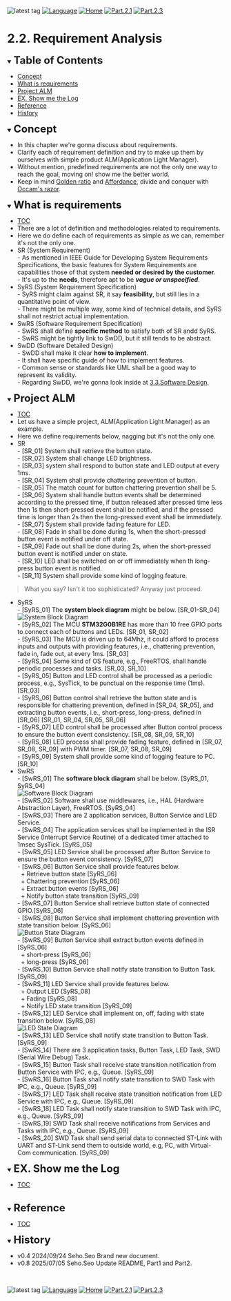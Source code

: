 ![latest tag](https://img.shields.io/github/v/tag/gtuja/CSC_MS.svg?color=brightgreen)
[![Language](https://img.shields.io/badge/Language-%E6%97%A5%E6%9C%AC%E8%AA%9E-brightgreen)](https://github.com/gtuja/CSC_MS/blob/main/Part2/2.RequirementAnalysis.md)
[![Home](https://img.shields.io/badge/Home-Readme-brightgreen)](https://github.com/gtuja/CSC_MS/blob/main/README_en.md)
[![Part.2.1](https://img.shields.io/badge/Prev-Part.2.1-brightgreen)](https://github.com/gtuja/CSC_MS/blob/main/Part2/1.WorFlowOnGithub_en.md)
[![Part.2.3](https://img.shields.io/badge/Next-Part.2.3-brightgreen)](https://github.com/gtuja/CSC_MS/blob/main/Part2/3.SoftwareDesign_en.md)

# 2.2. Requirement Analysis

<div id="toc"></div>
<details open>
<summary><font size="5"><b>Table of Contents</b></font></summary>

- [Concept](#Concept)
- [What is requirements](#what_is_requirements)
- [Project ALM](#project_alm)
- [EX. Show me the Log](#Exercise)
- [Reference](#Reference)
- [History](#history)

</details>

<div id="Concept"></div>
<details open>
<summary><font size="5"><b>Concept</b></font></summary>

- In this chapter we're gonna discuss about requirements.
- Clarify each of requirement definition and try to make up them by ourselves with simple product ALM(Application Light Manager). 
- Without mention, predefined requirements are not the only one way to reach the goal, moving on! show me the better world.
- Keep in mind [Golden ratio](https://en.m.wikipedia.org/wiki/Golden_ratio) and [Affordance](https://en.m.wikipedia.org/wiki/Affordance), divide and conquer with [Occam's razor](https://en.m.wikipedia.org/wiki/Occam%27s_razor). 

</details>

<div id="what_is_requirements"></div>
<details open>
<summary><font size="5"><b>What is requirements</b></font></summary>

- [TOC](#toc)
- There are a lot of definition and methodologies related to requirements.
- Here we do define each of requirements as simple as we can, remember it's not the only one.
- SR (System Requirement)<br>
\- As mentioned in IEEE Guide for Developing System Requirements Specifications, the basic features for System Requirements are capabilities those of that system **needed or desired by the customer**.<br>
\- It's up to the **needs**, therefore apt to be ***vague or unspecified***.<br>
- SyRS (System Requirement Specification)<br>
\- SyRS might claim against SR, it say **feasibility**, but still lies in a quantitative point of view.<br>
\- There might be multiple way, some kind of technical details, and SyRS shall not restrict actual implementation.<br>
- SwRS (Software Requirement Specification)<br>
\- SwRS shall define **specific method** to satisfy both of SR andd SyRS.<br>
\- SwRS might be tightly link to SwDD, but it still tends to be abstract.<br>
- SwDD (Software Detailed Design)<br>
\- SwDD shall make it clear **how to implement**.<br>
\- It shall have specific guide of how to implement features.<br>
\- Common sense or standards like UML shall be a good way to represent its validity.<br>
\- Regarding SwDD, we're gonna look inside at [3.3.Software Design](https://github.com/gtuja/CSC_MS/blob/main/Part2/3.SoftwareDesign.md).

</details>

<div id="project_alm"></div>
<details open>
<summary><font size="5"><b>Project ALM</b></font></summary>

- [TOC](#toc)
- Let us have a simple project, ALM(Application Light Manager) as an example.
- Here we define requirements below, nagging but it's not the only one.
- SR<br>
\- [SR_01] System shall retrieve the button state.<br>
\- [SR_02] System shall change LED brightness.<br>
\- [SR_03] system shall respond to button state and LED output at every 1ms.<br>
\- [SR_04] System shall provide chattering prevention of button.<br>
\- [SR_05] The match count for button chattering prevention shall be 5.<br>
\- [SR_06] System shall handle button events shall be determined according to the pressed time, if button released after pressed time less then 1s then short-pressed event shall be notified, and if the pressed time is longer than 2s then the long-pressed event shall be immediately.<br>
\- [SR_07] System shall provide fading feature for LED.<br>
\- [SR_08] Fade in shall be done during 1s, when the short-pressed button event is notified under off state.<br>
\- [SR_09] Fade out shall be done during 2s, when the short-pressed button event is notified under on state.<br>
\- [SR_10] LED shall be switched on or off immediately when th long-press button event is notified.<br>
\- [SR_11] System shall provide some kind of logging feature.<br>
> What you say? Isn't it too sophisticated? Anyway just proceed.
- SyRS<br>
\- [SyRS_01] The **system block diagram** might be below. [SR_01-SR_04]<br>
![System Block Diagram](https://github.com/gtuja/CSC_MS/blob/main/Resources/Part2/Part2_ALM_SystemBlockDiagram.drawio.png)<br>
\- [SyRS_02] The MCU **STM32G0B1RE** has more than 10 free GPIO ports to connect each of buttons and LEDs. [SR_01, SR_02]<br> 
\- [SyRS_03] The MCU is driven up to 64Mhz, it could afford to process inputs and outputs with providing features, i.e., chattering prevention, fade in, fade out, at every 1ms. [SR_03]<br>
\- [SyRS_04] Some kind of OS feature, e.g., FreeRTOS, shall handle periodic processes and tasks. [SR_03, SR_10]<br>
\- [SyRS_05] Button and LED control shall be processed as a periodic process, e.g., SysTick, to be punctual on the response time (1ms). [SR_03]<br>
\- [SyRS_06] Button control shall retrieve the button state and is responsible for chattering prevention, defined in [SR_04, SR_05], and extracting button events, i.e., short-press, long-press, defined in [SR_06] [SR_01, SR_04, SR_05, SR_06]<br>
\- [SyRS_07] LED control shall be processed after Button control process to ensure the button event consistency. [SR_08, SR_09, SR_10]<br>
\- [SyRS_08] LED process shall provide fading feature, defined in [SR_07, SR_08, SR_09] with PWM timer. [SR_07, SR_08, SR_09]<br>
\- [SyRS_09] System shall provide some kind of logging feature to PC.[SR_10]<br>
- SwRS<br>
\- [SwRS_01] The **software block diagram** shall be below. [SyRS_01, SyRS_04]<br>
![Software Block Diagram](https://github.com/gtuja/CSC_MS/blob/main/Resources/Part2/Part2_ALM_SoftwareBlockDiagram.drawio.png)<br>
\- [SwRS_02] Software shall use middlewares, i.e., HAL (Hardware Abstraction Layer), FreeRTOS. [SyRS_04]<br>
\- [SwRS_03] There are 2 application services, Button Service and LED Service.<br>
\- [SwRS_04] The application services shall be implemented in the ISR Service (Interrupt Service Routine) of a dedicated timer attached to 1msec SysTick. [SyRS_05]<br>
\- [SwRS_05] LED Service shall be processed after Button Service to ensure the button event consistency. [SyRS_07]<br>
\- [SwRS_06] Button Service shall provide features below.<br>
&nbsp;&nbsp;\+ Retrieve button state [SyRS_06]<br>
&nbsp;&nbsp;\+ Chattering prevention [SyRS_06]<br>
&nbsp;&nbsp;\+ Extract button events [SyRS_06]<br>
&nbsp;&nbsp;\+ Notify button state transition [SyRS_09]<br>
\- [SwRS_07] Button Service shall retrieve button state of connected GPIO.[SyRS_06]<br>
\- [SwRS_08] Button Service shall implement chattering prevention with state transition below. [SyRS_06]<br>
![Button State Diagram](https://github.com/gtuja/CSC_MS/blob/main/Resources/Part2/Part2_ALM_StateDiagram_Button.drawio.png)<br>
\- [SwRS_09] Button Service shall extract button events defined in [SyRS_06]<br>
&nbsp;&nbsp;\+ short-press [SyRS_06]<br>
&nbsp;&nbsp;\+ long-press [SyRS_06]<br>
\- [SwRS_10] Button Service shall notify state transition to Button Task. [SyRS_09]<br>
\- [SwRS_11] LED Service shall provide features below.<br>
&nbsp;&nbsp;\+ Output LED [SyRS_08]<br>
&nbsp;&nbsp;\+ Fading [SyRS_08]<br>
&nbsp;&nbsp;\+ Notify LED state transition [SyRS_09]<br>
\- [SwRS_12] LED Service shall implement on, off, fading with state transition below. [SyRS_08]<br>
![LED State Diagram](https://github.com/gtuja/CSC_MS/blob/main/Resources/Part2/Part2_ALM_StateDiagram_LED.drawio.png)<br>
\- [SwRS_13] LED Service shall notify state transition to Button Task. [SyRS_09]<br>
\- [SwRS_14] There are 3 application tasks, Button Task, LED Task, SWD (Serial Wire Debug) Task.<br>
\- [SwRS_15] Button Task shall receive state transition notification from Button Service with IPC, e.g., Queue. [SyRS_09]<br>
\- [SwRS_16] Button Task shall notify state transition to SWD Task with IPC, e.g., Queue. [SyRS_09]<br>
\- [SwRS_17] LED Task shall receive state transition notification from LED Service with IPC, e.g., Queue. [SyRS_09]<br>
\- [SwRS_18] LED Task shall notify state transition to SWD Task with IPC, e.g., Queue. [SyRS_09]<br>
\- [SwRS_19] SWD Task shall receive notifications from Services and Tasks with IPC, e.g., Queue. [SyRS_09]<br>
\- [SwRS_20] SWD Task shall send serial data to connected ST-Link with UART and ST-Link send them to outside world, e.g, PC, with Virtual-Com communication. [SyRS_09]<br>

</details>

<div id="Exercise"></div>
<details open>
<summary><font size="5"><b>EX. Show me the Log</b></font></summary>

- [TOC](#toc)

</details>
<br>

<div id="Reference"></div>
<details open>
<summary><font size="5"><b>Reference</b></font></summary>

- [TOC](#toc)

</details>

<div id="history"></div>
<details open>
<summary><font size="5"><b>History</b></font></summary> 

- v0.4 2024/09/24 Seho.Seo Brand new document.
- v0.8 2025/07/05 Seho.Seo Update README, Part1 and Part2.
</details>
<br>

![latest tag](https://img.shields.io/github/v/tag/gtuja/CSC_MS.svg?color=brightgreen)
[![Language](https://img.shields.io/badge/Language-%E6%97%A5%E6%9C%AC%E8%AA%9E-brightgreen)](https://github.com/gtuja/CSC_MS/blob/main/Part2/2.RequirementAnalysis.md)
[![Home](https://img.shields.io/badge/Home-Readme-brightgreen)](https://github.com/gtuja/CSC_MS/blob/main/README_en.md)
[![Part.2.1](https://img.shields.io/badge/Prev-Part.2.1-brightgreen)](https://github.com/gtuja/CSC_MS/blob/main/Part2/1.WorFlowOnGithub_en.md)
[![Part.2.3](https://img.shields.io/badge/Next-Part.2.3-brightgreen)](https://github.com/gtuja/CSC_MS/blob/main/Part2/3.SoftwareDesign_en.md)